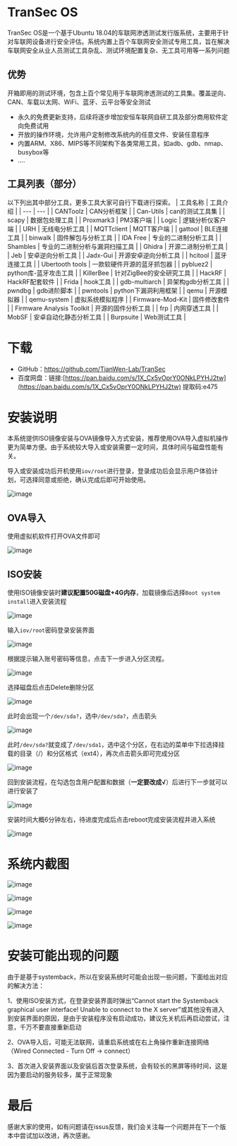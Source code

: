 # TranSec OS
TranSec OS是一个基于Ubuntu 18.04的车联网渗透测试发行版系统，主要用于针对车联网设备进行安全评估。系统内置上百个车联网安全测试专用工具，旨在解决车联网安全从业人员测试工具杂乱、测试环境配置复杂、无工具可用等一系列问题
## 优势
开箱即用的测试环境，包含上百个常见用于车联网渗透测试的工具集。覆盖逆向、CAN、车载以太网、WiFi、蓝牙、云平台等安全测试
- 永久的免费更新支持，后续将逐步增加安恒车联网自研工具及部分商用软件定向免费试用
- 开放的操作环境，允许用户定制修改系统内的任意文件、安装任意程序
- 内置ARM、X86、MIPS等不同架构下各类常用工具，如adb、gdb、nmap、busybox等
- ....

## 工具列表（部分）
以下列出其中部分工具，更多工具大家可自行下载进行探索。
| 工具名称 | 工具介绍 |
| --- | --- |
| CANToolz | CAN分析框架 |
| Can-Utils | can的测试工具集 |
| scapy | 数据包处理工具 |
| Proxmark3 | PM3客户端 |
| Logic | 逻辑分析仪客户端 |
| URH | 无线电分析工具 |
| MQTTclient | MQTT客户端 |
| gattool | BLE连接工具 |
| binwalk | 固件解包与分析工具 |
| IDA Free | 专业的二进制分析工具 |
| Shambles | 专业的二进制分析与漏洞扫描工具 |
| Ghidra | 开源二进制分析工具 |
| Jeb | 安卓逆向分析工具 |
| Jadx-Gui | 开源安卓逆向分析工具 |
| hcitool | 蓝牙连接工具 |
| Ubertooth tools | 一款软硬件开源的蓝牙抓包器 |
| pybluez2 | python库-蓝牙攻击工具 |
| KillerBee | 针对ZigBee的安全研究工具 |
| HackRF | HackRF配套软件 |
| Frida | hook工具 |
| gdb-multiarch | 异架构gdb分析工具 |
| pwndbg | gdb进阶脚本 |
| pwntools | python下漏洞利用框架 |
| qemu | 开源模拟器 |
| qemu-system | 虚拟系统模拟程序 |
| Firmware-Mod-Kit | 固件修改套件 |
| Firmware Analysis Toolkit | 开源的固件分析工具 |
| frp | 内网穿透工具 |
| MobSF | 安卓自动化静态分析工具 |
| Burpsuite | Web测试工具 |

# 下载
- GitHub：https://github.com/TianWen-Lab/TranSec
- 百度网盘：链接:[https://pan.baidu.com/s/1X_Cx5vOprY0ONkLPYHJ2tw](https://pan.baidu.com/s/1X_Cx5vOprY0ONkLPYHJ2tw) 提取码:e475

# 安装说明

本系统提供ISO镜像安装与OVA镜像导入方式安装，推荐使用OVA导入虚拟机操作更为简单方便。由于系统较大导入或安装需要一定时间，具体时间与磁盘性能有关。

导入或安装成功后开机使用`iov/root`进行登录，登录成功后会显示用户体验计划，可选择同意或拒绝，确认完成后即可开始使用。

![image](https://github.com/TianWen-Lab/TranSec/assets/45167857/8b3dacaf-7668-4be8-baf4-8c4ebdc3fcaa)

## OVA导入
使用虚拟机软件打开OVA文件即可

![image](https://github.com/TianWen-Lab/TranSec/assets/45167857/168420ab-1064-4452-b201-2d67c5b1ae4a)

## ISO安装
使用ISO镜像安装时**建议配置50G磁盘+4G内存**，加载镜像后选择`Boot system install`进入安装流程

![image](https://github.com/TianWen-Lab/TranSec/assets/45167857/f51c53c6-bcb1-4d1f-8544-ca87d8f82ac2)

输入`iov/root`密码登录安装界面

![image](https://github.com/TianWen-Lab/TranSec/assets/45167857/0c76f57a-528f-4226-a744-fca508b2ed7b)

根据提示输入账号密码等信息，点击下一步进入分区流程。

![image](https://github.com/TianWen-Lab/TranSec/assets/45167857/7da9584d-ef52-4b72-93cd-2bdf70803eee)

选择磁盘后点击Delete删除分区

![image](https://github.com/TianWen-Lab/TranSec/assets/45167857/e45d4c52-ffe8-43ba-ae1a-709dfb339ccf)

此时会出现一个`/dev/sda?`，选中`/dev/sda?`，点击箭头

![image](https://github.com/TianWen-Lab/TranSec/assets/45167857/44e08672-3419-407b-9aaf-6c81442d6213)

此时`/dev/sda?`就变成了`/dev/sda1`，选中这个分区，在右边的菜单中下拉选择挂载的目录（/）和分区格式（ext4），再次点击箭头即可完成分区

![image](https://github.com/TianWen-Lab/TranSec/assets/45167857/e2c4dd07-ba00-43a3-afe3-c3a1fbfef60f)


回到安装流程，在勾选包含用户配置和数据（**一定要改成√**）后进行下一步就可以进行安装了

![image](https://github.com/TianWen-Lab/TranSec/assets/45167857/9e4a1ae3-65a1-44f0-8a11-1bfed3d1bb07)

安装时间大概6分钟左右，待进度完成后点击reboot完成安装流程并进入系统

![image](https://github.com/TianWen-Lab/TranSec/assets/45167857/57042e75-32c0-4cba-b98a-b92dd730aa36)



# 系统内截图
![image](https://github.com/TianWen-Lab/TranSec/assets/45167857/e6d0e230-e90a-48ce-ad69-bb512408c5c7)

![image](https://github.com/TianWen-Lab/TranSec/assets/45167857/b564d4f6-18c2-4298-994a-b06d19d2b6b5)

![image](https://github.com/TianWen-Lab/TranSec/assets/45167857/a5db4f60-97ff-4c8e-afe4-8437a22e73df)

![image](https://github.com/TianWen-Lab/TranSec/assets/45167857/997e4687-0234-4334-a3b8-ff91ef20539e)

# 安装可能出现的问题
由于是基于systemback，所以在安装系统时可能会出现一些问题，下面给出对应的解决方法：

1、使用ISO安装方式，在登录安装界面时弹出“Cannot start the Systemback graphical user interface! Unable to connect to the X server”或其他没有进入到安装界面的原因，是由于安装程序没有启动成功，建议先关机后再启动尝试，注意，千万不要直接重新启动

2、OVA导入后，可能无法联网，请重启系统或在右上角操作重新连接网络（Wired Connected - Turn Off -> connect）

3、首次进入安装界面以及安装后首次登录系统，会有较长的黑屏等待时间，这是因为要启动的服务较多，属于正常现象

# 最后

感谢大家的使用，如有问题请在issus反馈，我们会关注每一个问题并在下一个版本中尝试加以改进，再次感谢。
